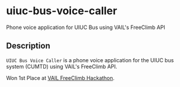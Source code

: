 # uiuc-bus-voice-caller
Phone voice application for UIUC Bus using VAIL's FreeClimb API

## Description
`UIUC Bus Voice Caller` is a phone voice application for the UIUC bus system (CUMTD) using VAIL's FreeClimb API.

Won 1st Place at [VAIL FreeClimb Hackathon](https://www.freeclimb.com/cslsc2020/).
